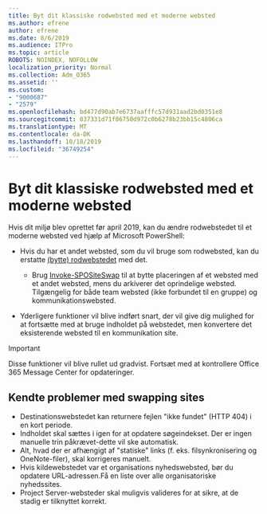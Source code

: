 ```yaml
---
title: Byt dit klassiske rodwebsted med et moderne websted
ms.author: efrene
author: efrene
ms.date: 8/6/2019
ms.audience: ITPro
ms.topic: article
ROBOTS: NOINDEX, NOFOLLOW
localization_priority: Normal
ms.collection: Adm_O365
ms.assetid: ''
ms.custom:
- "9000687"
- "2579"
ms.openlocfilehash: bd477d90ab7e6737aafffc57d931aad2bd0351e8
ms.sourcegitcommit: 037331d71f06750d972c0b6278b23bb15c4806ca
ms.translationtype: MT
ms.contentlocale: da-DK
ms.lasthandoff: 10/18/2019
ms.locfileid: "36749254"
---
```

# <a name="swap-your-classic-root-site-with-a-modern-site"></a>Byt dit klassiske rodwebsted med et moderne websted

Hvis dit miljø blev oprettet før april 2019, kan du ændre rodwebstedet til et moderne websted ved hjælp af Microsoft PowerShell:

- Hvis du har et andet websted, som du vil bruge som rodwebsted, kan du erstatte [(bytte) rodwebstedet](https://docs.microsoft.com/sharepoint/modern-root-site) med det. 
    - Brug [Invoke-SPOSiteSwap](https://docs.microsoft.com/powershell/module/sharepoint-online/invoke-spositeswap?view=sharepoint-ps) til at bytte placeringen af et websted med et andet websted, mens du arkiverer det oprindelige websted. Tilgængelig for både team websted (ikke forbundet til en gruppe) og kommunikationswebsted. 

- Yderligere funktioner vil blive indført snart, der vil give dig mulighed for at fortsætte med at bruge indholdet på webstedet, men konvertere det eksisterende websted til en kommunikation site. 
>[!Important]
>Disse funktioner vil blive rullet ud gradvist. Fortsæt med at kontrollere Office 365 Message Center for opdateringer. 

## <a name="known-issues-with-swapping-sites"></a>Kendte problemer med swapping sites

- Destinationswebstedet kan returnere fejlen "ikke fundet" (HTTP 404) i en kort periode.
- Indholdet skal sættes i igen for at opdatere søgeindekset. Der er ingen manuelle trin påkrævet-dette vil ske automatisk.
- Alt, hvad der er afhængigt af "statiske" links (f. eks. filsynkronisering og OneNote-filer), skal korrigeres manuelt.
- Hvis kildewebstedet var et organisations nyhedswebsted, bør du opdatere URL-adressen.Få en liste over alle organisatoriske nyhedssites.
- Project Server-websteder skal muligvis valideres for at sikre, at de stadig er tilknyttet korrekt.





